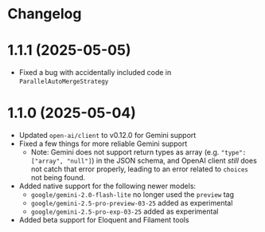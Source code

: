 # Changelog

# 1.1.1 (2025-05-05)
- Fixed a bug with accidentally included code in `ParallelAutoMergeStrategy`

# 1.1.0 (2025-05-04)

- Updated `open-ai/client` to v0.12.0 for Gemini support
- Fixed a few things for more reliable Gemini support
    - Note: Gemini does not support return types as array (e.g. `"type": ["array", "null"]`) in the JSON schema, and OpenAI client _still_ does not catch that error properly, leading to an error related to `choices` not being found.
- Added native support for the following newer models:
  - `google/gemini-2.0-flash-lite` no longer used the `preview` tag
  - `google/gemini-2.5-pro-preview-03-25` added as experimental
  - `google/gemini-2.5-pro-exp-03-25` added as experimental
- Added beta support for Eloquent and Filament tools